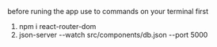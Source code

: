before runing the app use to commands on your terminal first


1. npm i react-router-dom
2. json-server --watch src/components/db.json --port 5000

